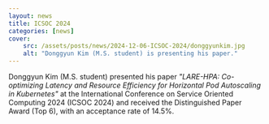 ```yaml
---
layout: news
title: ICSOC 2024
categories: [news]
cover:
    src: /assets/posts/news/2024-12-06-ICSOC-2024/donggyunkim.jpg
    alt: "Donggyun Kim (M.S. student) is presenting his paper."
---
```


Donggyun Kim (M.S. student) presented his paper _"LARE-HPA: Co-optimizing Latency and Resource Efficiency for Horizontal Pod Autoscaling in Kubernetes"_ at the International Conference on Service Oriented Computing 2024 (ICSOC 2024) and received the Distinguished Paper Award (Top 6), with an acceptance rate of 14.5%.